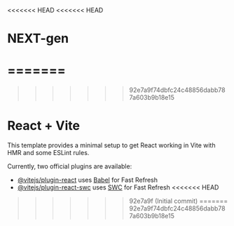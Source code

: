 <<<<<<< HEAD
<<<<<<< HEAD
# NEXT-gen
=======
=======
>>>>>>> 92e7a9f74dbfc24c48856dabb787a603b9b18e15
# React + Vite

This template provides a minimal setup to get React working in Vite with HMR and some ESLint rules.

Currently, two official plugins are available:

- [@vitejs/plugin-react](https://github.com/vitejs/vite-plugin-react/blob/main/packages/plugin-react/README.md) uses [Babel](https://babeljs.io/) for Fast Refresh
- [@vitejs/plugin-react-swc](https://github.com/vitejs/vite-plugin-react-swc) uses [SWC](https://swc.rs/) for Fast Refresh
<<<<<<< HEAD
>>>>>>> 92e7a9f (Initial commit)
=======
>>>>>>> 92e7a9f74dbfc24c48856dabb787a603b9b18e15
